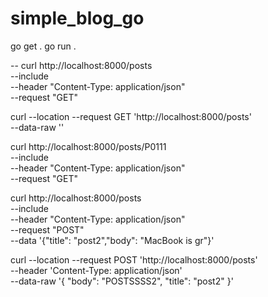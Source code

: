 # simple_blog_go

go get .
go run .

--
curl http://localhost:8000/posts \
    --include \
    --header "Content-Type: application/json" \
    --request "GET"

curl --location --request GET 'http://localhost:8000/posts' \
--data-raw ''

curl http://localhost:8000/posts/P0111 \
    --include \
    --header "Content-Type: application/json" \
    --request "GET"

curl http://localhost:8000/posts \
    --include \
    --header "Content-Type: application/json" \
    --request "POST" \
    --data '{"title": "post2","body": "MacBook is gr"}'

curl --location --request POST 'http://localhost:8000/posts' \
--header 'Content-Type: application/json' \
--data-raw '{
    "body": "POSTSSSS2",
    "title": "post2"
}'
